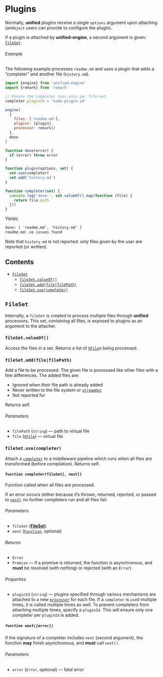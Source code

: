 # Plugins

Normally, **unified** plugins receive a single `options` argument upon attaching
(an`Object` users can provide to configure the plugin).

If a plugin is attached by **unified-engine**, a second argument is given:
[`fileSet`][file-set].

###### Example

The following example processes `readme.md` and uses a plugin that adds a
“completer” and another file (`history.md`).

```js
import {engine} from 'unified-engine'
import {remark} from 'remark'

// Ensure the completer runs once per file-set.
completer.pluginId = 'some-plugin-id'

engine(
  {
    files: ['readme.md'],
    plugins: [plugin],
    processor: remark()
  },
  done
)

function done(error) {
  if (error) throw error
}

function plugin(options, set) {
  set.use(completer)
  set.add('history.md')
}

function completer(set) {
  console.log('done:', set.valueOf().map(function (file) {
    return file.path
  }))
}
```

Yields:

```txt
done: [ 'readme.md', 'history.md' ]
readme.md: no issues found
```

Note that `history.md` is not reported: only files given by the user are
reported (or written).

## Contents

*   [`FileSet`](#fileset)
    *   [`fileSet.valueOf()`](#filesetvalueof)
    *   [`fileSet.add(file|filePath)`](#filesetaddfilefilepath)
    *   [`fileSet.use(completer)`](#filesetusecompleter)

## `FileSet`

Internally, a `fileSet` is created to process multiple files through **unified**
processors.
This set, containing all files, is exposed to plugins as an argument to the
attacher.

### `fileSet.valueOf()`

Access the files in a set.
Returns a list of [`VFile`][vfile]s being processed.

### `fileSet.add(file|filePath)`

Add a file to be processed.
The given file is processed like other files with a few differences.
The added files are:

*   Ignored when their file path is already added
*   Never written to the file system or [`streamOut`][stream-out]
*   Not reported for

Returns self.

###### Parameters

*   `filePath` (`string`) — path to virtual file
*   `file` ([`VFile`][vfile]) — virtual file

### `fileSet.use(completer)`

Attach a [`completer`][completer] to a middleware pipeline which runs when all
files are transformed (before compilation).
Returns self.

#### `function completer(fileSet[, next])`

Function called when all files are processed.

If an error occurs (either because it’s thrown, returned, rejected, or passed to
[`next`][next]), no further completers run and all files fail.

###### Parameters

*   `fileSet` ([**FileSet**][file-set])
*   `next` ([`Function`][next], optional)

###### Returns

*   `Error`
*   `Promise` — if a promise is returned, the function is asynchronous, and
    **must** be resolved (with nothing) or rejected (with an `Error`)

###### Properties

*   `pluginId` (`string`) — plugins specified through various mechanisms are
    attached to a new [`processor`][unified-processor] for each file.
    If a `completer` is `use`d multiple times, it is called multiple times as
    well.
    To prevent completers from attaching multiple times, specify a `pluginId`.
    This will ensure only one completer per `pluginId` is added.

##### `function next([error])`

If the signature of a completer includes `next` (second argument), the function
**may** finish asynchronous, and **must** call `next()`.

###### Parameters

*   `error` (`Error`, optional) — fatal error

<!-- Definitions -->

[vfile]: https://github.com/vfile/vfile

[unified-processor]: https://github.com/unifiedjs/unified#processor

[completer]: #function-completerfileset-next

[next]: #function-nexterror

[file-set]: #fileset

[stream-out]: options.md#optionsstreamout

